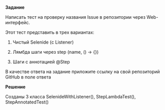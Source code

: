 **Задание**

Написать тест на проверку названия Issue в репозитории через Web-интерфейс.

Этот тест представить в трех вариантах:

1. Чистый Selenide (с Listener)

2. Лямбда шаги через step (name, () -> {})

3. Шаги с аннотацией @Step

В качестве ответа на задание приложите ссылку на свой репозиторий GitHub в поле ответа

**Решение**

Созданы 3 класса SelenideWithListener(), StepLambdaTest(), StepAnnotatedTest()
